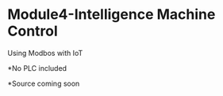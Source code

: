 # Module4-Intelligence Machine Control
Using Modbos with IoT

*No PLC included

*Source coming soon
